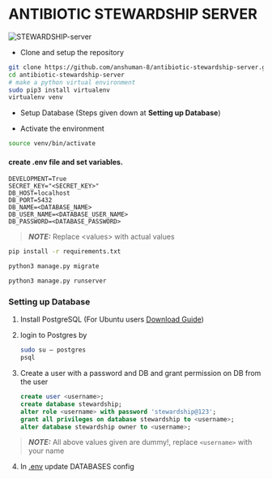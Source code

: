 # ANTIBIOTIC STEWARDSHIP SERVER
![STEWARDSHIP-server](https://github.com/anshuman-8/antibiotic-stewardship-server/assets/90995338/4559b2c3-6623-40e5-9cf0-c71df04a845f)

- Clone and setup the repository
```bash
git clone https://github.com/anshuman-8/antibiotic-stewardship-server.git # clone the repo
cd antibiotic-stewardship-server
# make a python virtual environment
sudo pip3 install virtualenv 
virtualenv venv 
```
- Setup Database (Steps given down at **Setting up Database**)

- Activate the environment
```bash
source venv/bin/activate
```
#### create .env file and set variables.

```env
DEVELOPMENT=True
SECRET_KEY="<SECRET_KEY>"
DB_HOST=localhost
DB_PORT=5432
DB_NAME=<DATABASE_NAME>
DB_USER_NAME=<DATABASE_USER_NAME>
DB_PASSWORD=<DATABASE_PASSWORD>

```
> **_NOTE:_** Replace <<v>values> with actual values
  

```bash
pip install -r requirements.txt
```
```bash
python3 manage.py migrate
```
```bash
python3 manage.py runserver
```

### Setting up Database

1. Install PostgreSQL (For Ubuntu users [Download Guide](https://cloudinfrastructureservices.co.uk/how-to-install-postgresql-on-ubuntu-22-04-server/))

2. login to Postgres by 
    ```bash
    sudo su — postgres
    psql
    ```

3. Create a user with a password and DB and grant permission on DB from the user
    ```sql
    create user <username>;
    create database stewardship;
    alter role <username> with password 'stewardship@123';
    grant all privileges on database stewardship to <username>;
    alter database stewardship owner to <username>;
    ```
> **_NOTE:_** All above values given are dummy!, replace `<username>` with your name

4. In [.env](./.env) update DATABASES config

